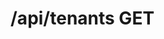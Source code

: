 # /api/tenants GET

<api-endpoint openapi-path="../../../../specifications/swagger.json" method="GET" endpoint="/api/tenants"/>